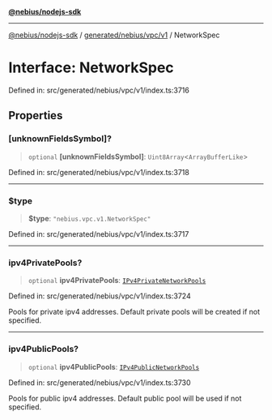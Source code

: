 [**@nebius/nodejs-sdk**](../../../../../README.md)

***

[@nebius/nodejs-sdk](../../../../../README.md) / [generated/nebius/vpc/v1](../README.md) / NetworkSpec

# Interface: NetworkSpec

Defined in: src/generated/nebius/vpc/v1/index.ts:3716

## Properties

### \[unknownFieldsSymbol\]?

> `optional` **\[unknownFieldsSymbol\]**: `Uint8Array`\<`ArrayBufferLike`\>

Defined in: src/generated/nebius/vpc/v1/index.ts:3718

***

### $type

> **$type**: `"nebius.vpc.v1.NetworkSpec"`

Defined in: src/generated/nebius/vpc/v1/index.ts:3717

***

### ipv4PrivatePools?

> `optional` **ipv4PrivatePools**: [`IPv4PrivateNetworkPools`](IPv4PrivateNetworkPools.md)

Defined in: src/generated/nebius/vpc/v1/index.ts:3724

Pools for private ipv4 addresses.
 Default private pools will be created if not specified.

***

### ipv4PublicPools?

> `optional` **ipv4PublicPools**: [`IPv4PublicNetworkPools`](IPv4PublicNetworkPools.md)

Defined in: src/generated/nebius/vpc/v1/index.ts:3730

Pools for public ipv4 addresses.
 Default public pool will be used if not specified.
